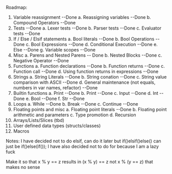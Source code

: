 Roadmap:
1. Variable reassignment --Done
    a. Reassigning variables --Done
    b. Compound Operators --Done
2. Tests --Done
    a. Lexer tests --Done
    b. Parser tests --Done
    c. Evaluator tests --Done
3. If / Else / Elsif statements
    a. Bool literals --Done
    b. Bool Operations --Done
    c. Bool Expressions --Done
    d. Conditional Execution --Done
    e. Else --Done
    g. Variable scopes --Done
4. Misc
    a. Parens and Nested Parens -- Done
    b. Nested Blocks --Done
    c. Negative Operator --Done
5. Functions
    a. Function declarations --Done
    b. Function returns --Done
    c. Function call --Done
    d. Using function returns in expressions --Done
6. Strings
    a. String Literals --Done
    b. String conation --Done
    c. String value comparison with ASCII  --Done
    d. General maintenance (not equals, numbers in var names, refactor) --Done
7. Builtin functions
    a. Print --Done
    b. Print --Done
    c. Input --Done
    d. Int --Done
    e. Bool --Done
    f. Str --Done
8. Loops
    a. While --Done
    b. Break --Done
    c. Continue --Done
9. Floating points and misc
    a. Floating point literals --Done
    b. Floating point arithmetic and parameters
    c. Type promotion
    d. Recursion
10. Arrays/Lists/Slices (tbd)
11. User defined data types (structs/classes)
12. Macros

Notes:
I have decided not to do elsif, can do it later but if()elsif()else() can just be if()else(if());
I have also decided not to do for because I am a lazy fuck

Make it so that x % y == z results in (x % y) == z not x % (y == z) that makes no sense